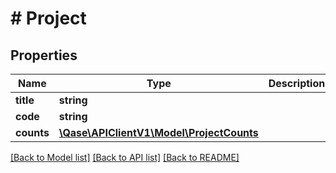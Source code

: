 # # Project

## Properties

Name | Type | Description | Notes
------------ | ------------- | ------------- | -------------
**title** | **string** |  | [optional]
**code** | **string** |  | [optional]
**counts** | [**\Qase\APIClientV1\Model\ProjectCounts**](ProjectCounts.md) |  | [optional]

[[Back to Model list]](../../README.md#models) [[Back to API list]](../../README.md#endpoints) [[Back to README]](../../README.md)
